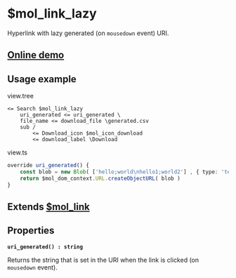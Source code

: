 # $mol_link_lazy

Hyperlink with lazy generated (on `mousedown` event) URI. 

## [Online demo](https://mol.hyoo.ru/#!section=demos/readme/demo=mol_link_lazy_demo)

## Usage example

view.tree

```
<= Search $mol_link_lazy
	uri_generated <= uri_generated \
	file_name <= download_file \generated.csv
	sub /
		<= Download_icon $mol_icon_download
		<= download_label \Download
```

view.ts

```ts
override uri_generated() {
	const blob = new Blob( ['hello;world\nhello1;world2'] , { type: 'text/csv' } )
	return $mol_dom_context.URL.createObjectURL( blob )
}
```

## Extends [$mol_link](https://mol.hyoo.ru/#!section=demos/readme/demo=mol_link_demo)

## Properties

**`uri_generated() : string`**

Returns the string that is set in the URI when the link is clicked (on `mousedown` event).


